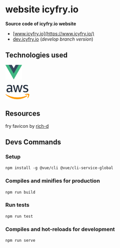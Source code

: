 # website icyfry.io

<b>Source code of icyfry.io website</b>

* [www.icyfry.io](https://www.icyfry.io/)
* [dev.icyfry.io](https://dev.icyfry.io/) (*develop branch version*)

## Technologies used

<a href="https://vuejs.org/" target="_blank"><img src="doc/vue.js.png" alt="vue.js" title="vue.js" height="45"/></a>

<a href="https://aws.amazon.com/" target="_blank"><img src="doc/aws.png" alt="aws" title="aws" height="45"/></a>

## Resources

fry favicon by [rich-d](http://www.softicons.com/designers/rich-d) 

## Devs Commands

### Setup
```
npm install -g @vue/cli @vue/cli-service-global
```

### Compiles and minifies for production
```
npm run build
```

### Run tests
```
npm run test
```

### Compiles and hot-reloads for development
```
npm run serve
```
